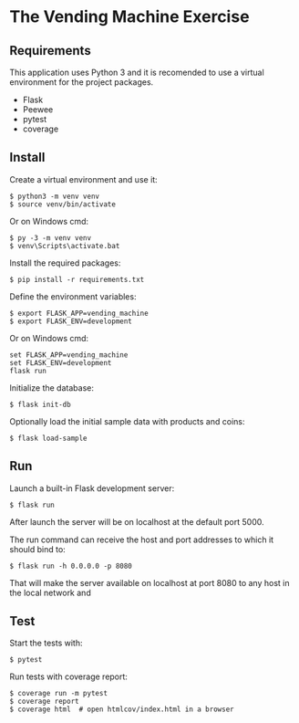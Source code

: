 # The Vending Machine Exercise


## Requirements
This application uses Python 3 and it is recomended to use a virtual environment for the project packages.

- Flask
- Peewee
- pytest
- coverage

## Install
Create a virtual environment and use it:
```
$ python3 -m venv venv
$ source venv/bin/activate
```

Or on Windows cmd:
```
$ py -3 -m venv venv
$ venv\Scripts\activate.bat
```

Install the required packages:
```
$ pip install -r requirements.txt
```

Define the environment variables:
```
$ export FLASK_APP=vending_machine
$ export FLASK_ENV=development
```

Or on Windows cmd:
```
set FLASK_APP=vending_machine
set FLASK_ENV=development
flask run
```

Initialize the database:
```
$ flask init-db
```

Optionally load the initial sample data with products and coins:
```
$ flask load-sample
```

## Run

Launch a built-in Flask development server:
```
$ flask run
```
After launch the server will be on localhost at the default port 5000.

The run command can receive the host and port addresses to which it should bind to:
```
$ flask run -h 0.0.0.0 -p 8080
```
That will make the server available on localhost at port 8080 to any host in the local network and 

## Test
Start the tests with:
```
$ pytest
```

Run tests with coverage report:
```
$ coverage run -m pytest
$ coverage report
$ coverage html  # open htmlcov/index.html in a browser
```